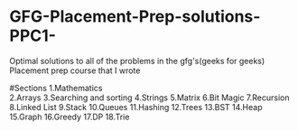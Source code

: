 # GFG-Placement-Prep-solutions-PPC1-
Optimal solutions to all of the problems in the gfg's(geeks for geeks) Placement prep course that I wrote

#Sections
1.Mathematics <br/>
2.Arrays
3.Searching and sorting
4.Strings
5.Matrix
6.Bit Magic
7.Recursion
8.Linked List
9.Stack
10.Queues
11.Hashing
12.Trees
13.BST
14.Heap
15.Graph
16.Greedy
17.DP
18.Trie
